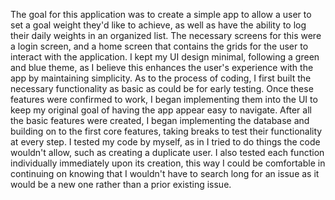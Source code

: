 The goal for this application was to create a simple app to allow a user to set a goal weight they'd like to achieve, as well as have the ability to log their daily weights in an organized list.
The necessary screens for this were a login screen, and a home screen that contains the grids for the user to interact with the application.
I kept my UI design minimal, following a green and blue theme, as I believe this enhances the user's experience with the app by maintaining simplicity.
As to the process of coding, I first built the necessary functionality as basic as could be for early testing. Once these features were confirmed to work, I began implementing them into the UI to keep my original
goal of having the app appear easy to navigate. After all the basic features were created, I began implementing the database and building on to the first core features, taking breaks to test their functionality
at every step.
I tested my code by myself, as in I tried to do things the code wouldn't allow, such as creating a duplicate user. I also tested each function individually immediately upon its creation, this way I could be comfortable
in continuing on knowing that I wouldn't have to search long for an issue as it would be a new one rather than a prior existing issue.
